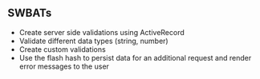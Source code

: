 ## SWBATs
- Create server side validations using ActiveRecord
- Validate different data types (string, number)
- Create custom validations
- Use the flash hash to persist data for an additional request and render error messages to the user